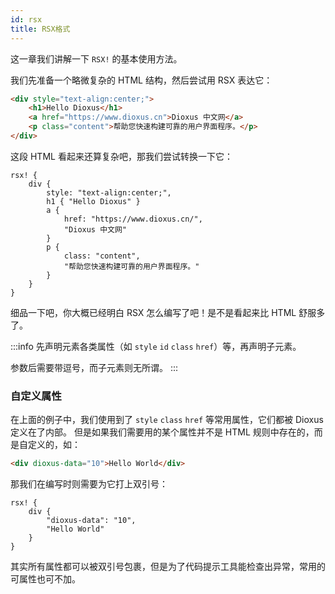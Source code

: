 ```yaml
---
id: rsx
title: RSX格式
---
```


这一章我们讲解一下 `RSX!` 的基本使用方法。

我们先准备一个略微复杂的 HTML 结构，然后尝试用 RSX 表达它：

```html
<div style="text-align:center;">
    <h1>Hello Dioxus</h1>
    <a href="https://www.dioxus.cn">Dioxus 中文网</a>
    <p class="content">帮助您快速构建可靠的用户界面程序。</p>
</div>
```

这段 HTML 看起来还算复杂吧，那我们尝试转换一下它：
```rsx
rsx! {
    div {
        style: "text-align:center;",
        h1 { "Hello Dioxus" }
        a {
            href: "https://www.dioxus.cn/",
            "Dioxus 中文网"
        }
        p {
            class: "content",
            "帮助您快速构建可靠的用户界面程序。"
        }
    }
}
```

细品一下吧，你大概已经明白 RSX 怎么编写了吧！是不是看起来比 HTML 舒服多了。

:::info
先声明元素各类属性（如 `style` `id` `class` `href`）等，再声明子元素。

参数后需要带逗号，而子元素则无所谓。
:::

### 自定义属性

在上面的例子中，我们使用到了 `style` `class` `href` 等常用属性，它们都被 Dioxus 定义在了内部。
但是如果我们需要用的某个属性并不是 HTML 规则中存在的，而是自定义的，如：

```html
<div dioxus-data="10">Hello World</div>
```

那我们在编写时则需要为它打上双引号：
```rsx
rsx! {
    div {
        "dioxus-data": "10",
        "Hello World"
    }
}
```
其实所有属性都可以被双引号包裹，但是为了代码提示工具能检查出异常，常用的可属性也可不加。